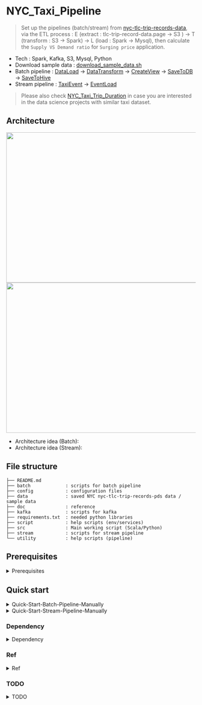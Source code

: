 # NYC_Taxi_Pipeline

> Set up the pipelines (batch/stream) from [nyc-tlc-trip-records-data](https://www1.nyc.gov/site/tlc/about/tlc-trip-record-data.page), via the ETL process :
E (extract : tlc-trip-record-data.page -> S3 ) -> T (transform : S3 -> Spark) -> L (load : Spark -> Mysql), then calculate the `Supply VS Demand ratio` for `Surging price` application. 

* Tech : Spark, Kafka, S3, Mysql, Python 
* Download sample data : [download_sample_data.sh](https://github.com/yennanliu/NYC_Taxi_Pipeline/blob/master/script/download_sample_data.sh)
* Batch pipeline : [DataLoad](https://github.com/yennanliu/NYC_Taxi_Pipeline/tree/master/src/main/scala/DataLoad) -> [DataTransform](https://github.com/yennanliu/NYC_Taxi_Pipeline/tree/master/src/main/scala/DataTransform) -> [CreateView](https://github.com/yennanliu/NYC_Taxi_Pipeline/tree/master/src/main/scala/CreateView) -> [SaveToDB](https://github.com/yennanliu/NYC_Taxi_Pipeline/tree/master/src/main/scala/SaveToDB) -> [SaveToHive](https://github.com/yennanliu/NYC_Taxi_Pipeline/tree/master/src/main/scala/SaveToHive)
* Stream pipeline : [TaxiEvent](https://github.com/yennanliu/NYC_Taxi_Pipeline/tree/master/src/main/scala/TaxiEvent) -> [EventLoad](https://github.com/yennanliu/NYC_Taxi_Pipeline/tree/master/src/main/scala/EventLoad)

> Please also check [NYC_Taxi_Trip_Duration](https://github.com/yennanliu/NYC_Taxi_Trip_Duration) in case you are interested in the data science projects with similar taxi dataset. 

## Architecture 
<img src ="https://github.com/yennanliu/NYC_Taxi_Pipeline/blob/master/doc/pic/batch_architecture.svg" width="800" height="400">
<img src ="https://github.com/yennanliu/NYC_Taxi_Pipeline/blob/master/doc/pic/stream_architecture.svg" width="800" height="400">

- Architecture idea (Batch):
- Architecture idea (Stream):

## File structure 
```
├── README.md
├── batch             : scripts for batch pipeline 
├── config            : configuration files 
├── data              : saved NYC nyc-tlc-trip-records-pds data / sample data 
├── doc               : reference 
├── kafka             : scripts for kafka 
├── requirements.txt  : needed python libraries 
├── script            : help scripts (env/services) 
├── src               : Main working script (Scala/Python)
├── stream            : scripts for stream pipeline 
└── utility           : help scripts (pipeline)
```

## Prerequisites
<details>
<summary>Prerequisites</summary>

```
# 1. Install spark, Java 8, zoopkeeper, and kafka, Mysql
# 2. Set up AWS account and launch S3 service
# 3. Get AWS_ACCESS_KEY_ID, AWS_SECRET_ACCESS_KEY 
```
</details>

## Quick start 
<details>
<summary>Quick-Start-Batch-Pipeline-Manually</summary>

```bash 
# STEP 1) Download the dataset
bash script/download_sample_data.sh

# STEP 2) sbt package 
sbt package

# STEP 3) Load data 
spark-submit \
 --class DataLoad.LoadReferenceData \
 target/scala-2.11/nyc_taxi_pipeline_2.11-1.0.jar

spark-submit \
 --class DataLoad.LoadGreenTripData \
 target/scala-2.11/nyc_taxi_pipeline_2.11-1.0.jar

spark-submit \
 --class DataLoad.LoadYellowTripData \
 target/scala-2.11/nyc_taxi_pipeline_2.11-1.0.jar

# STEP 4) Transform data 
spark-submit \
 --class DataTransform.TransformGreenTaxiData \
 target/scala-2.11/nyc_taxi_pipeline_2.11-1.0.jar

spark-submit \
 --class DataTransform.TransformYellowTaxiData \
 target/scala-2.11/nyc_taxi_pipeline_2.11-1.0.jar

# STEP 5) Create view 
spark-submit \
 --class CreateView.CreateMaterializedView \
 target/scala-2.11/nyc_taxi_pipeline_2.11-1.0.jar

 # STEP 6) Save to JDBC (mysql)
 spark-submit \
 --class SaveToDB.JDBCToMysql \
 target/scala-2.11/nyc_taxi_pipeline_2.11-1.0.jar

 # STEP 7) Save to Hive
 spark-submit \
 --class SaveToHive.SaveMaterializedviewToHive \
 target/scala-2.11/nyc_taxi_pipeline_2.11-1.0.jar

```

</details>

<details>
<summary>Quick-Start-Stream-Pipeline-Manually</summary>

```bash 
$ git clone https://github.com/yennanliu/NYC_Taxi_Pipeline.git
$ cd NYC_Taxi_Pipeline
$ pip install -r requirements.txt 
$ export AWS_ACCESS_KEY_ID=<AWS_ACCESS_KEY_ID>
$ export AWS_SECRET_ACCESS_KEY=<AWS_SECRET_ACCESS_KEY>
# download and upload data to s3
# currently use sample texi trip data at s3 nyctaxi bucket yellow_trip folder  
$ bash script/download_2_s3.sh
# start kafka, zookeeper 
$ bash kafka/start_kafka.sh

# open one termainl 
# stream data from s3 
$ python stream/s3_csv_2_stream.py
# >>>>>>>> output 
# "b',vendor_name,Trip_Pickup_DateTime,Trip_Dropoff_DateTime,Passenger_Count,Trip_Distance,Start_Lon,Start_Lat,Rate_Code,store_and_forward,End_Lon,End_Lat,Payment_Type,Fare_Amt,surcharge,mta_tax,Tip_Amt,Tolls_Amt,Total_Amt"
# "0,VTS,2009-01-04 02:52:00,2009-01-04 03:02:00,1.0,2.63,-73.991957,40.721567,,,-73.993803,40.695922,CASH,8.9,0.5,,0.0,0.0,9.4"
# "1,VTS,2009-01-04 03:31:00,2009-01-04 03:38:00,3.0,4.55,-73.982102,40.73629,,,-73.95585,40.76803,Credit,12.1,0.5,,2.0,0.0,14.6"
#....

# open the other terminal 
# run the stream pipeline 
$ spark-submit --jars /Users/$USER/spark/jars/spark-streaming-kafka-0-8-assembly_2.11-2.4.3.jar stream/stream_pipeline.py localhost:9092 new_topic
# >>>>>>>> output 
# ========= 2019-08-26 10:37:16 =========
# >>>>>>>> RESULT OF wordCountsDataFrame
# +-----------+--------------------+---------------------+---------------+-------------+------------------+---------+---------+-----------------+------------------+---------+------------+--------+---------+-------+-------+---------+---------+
# |vendor_name|Trip_Pickup_DateTime|Trip_Dropoff_DateTime|Passenger_Count|Trip_Distance|         Start_Lon|Start_Lat|Rate_Code|store_and_forward|           End_Lon|  End_Lat|Payment_Type|Fare_Amt|surcharge|mta_tax|Tip_Amt|Tolls_Amt|Total_Amt|
# +-----------+--------------------+---------------------+---------------+-------------+------------------+---------+---------+-----------------+------------------+---------+------------+--------+---------+-------+-------+---------+---------+
# |        CMT| 2009-01-06 07:26:38|  2009-01-06 07:33:34|            1.0|          0.8|        -73.991011|40.755011|         |                 |        -73.991011|40.755011|        Cash|     5.7|      0.0|       |    0.0|      0.0|      5.7|
# |        CMT| 2009-01-05 19:48:40|  2009-01-05 19:52:46|            1.0|          0.8|        -73.963949|40.770452|         |                 |        -73.959548|40.780016|        Cash|     5.5|      0.0|       |    0.0|      0.0|      5.5|
# |        CMT| 2009-01-05 20:37:46|  2009-01-05 20:57:20|            1.0|          5.6|        -73.979883|40.748998|         |                 |        -73.974006|40.677958|        Cash|    17.0|      0.0|       |    0.0|      0.0|     17.0|
# |        CMT| 2009-01-05 20:49:46|  2009-01-05 21:00:34|            2.0|          2.0|        -73.993437|40.751452|         |                 |
# taxidf : [Row(vendor_name='CMT', Trip_Pickup_DateTime=datetime.datetime(2009, 1, 6, 7, 26, 38), Trip_Dropoff_DateTime=datetime.datetime(2009, 1, 6, 7, 33, 34), Passenger_Count=1, Trip_Distance=0.800000011920929, Start_Lon=-73.99101257324219, Start_Lat=40.75501251220703, Rate_Code=''
# pickup_geohash : [Row(Trip_Pickup_DateTime=datetime.datetime(2009, 1, 6, 7, 26, 38), Start_Lat=40.75501251220703, Start_Lon=-73.99101257324219, geo_hash_id='dr5ru71'), Row(Trip_Pickup_DateTime=datetime.datetime(2009, 1, 5, 19, 48, 40), Start_Lat=40.770450592041016, Start_Lon=-73.96395111083984, geo_hash_id=
# dropoff_geohash : [Row(Trip_Dropoff_DateTime=datetime.datetime(2009, 1, 6, 7, 33, 34), End_Lat=40.75501251220703, End_Lon=-73.99101257324219, geo_hash_id='dr5ru71'), Row(Trip_Dropoff_DateTime=datetime.datetime(2009, 1, 5, 19, 52, 46), End_Lat=40.7800178527832, End_Lon=-73.95954895019531, geo_hash_id='

```
</details>

### Dependency 
<details>
<summary>Dependency</summary>

1. Spark 2.4.3 
2. Java 8
3. Apache Hadoop 2.7
4. Jars 
	- [aws-java-sdk-1.7.4](https://mvnrepository.com/artifact/com.amazonaws/aws-java-sdk/1.7.4)
	- [hadoop-aws-2.7.6](https://mvnrepository.com/artifact/org.apache.hadoop/hadoop-aws/2.7.6)
	- [spark-streaming-kafka-0-8-assembly_2.11-2.4.3.jar](https://mvnrepository.com/artifact/org.apache.spark/spark-streaming-kafka-0-8-assembly_2.11/2.4.3)
	- [mysql-connector-java-8.0.15.jar](https://mvnrepository.com/artifact/mysql/mysql-connector-java/8.0.15)

</details>

### Ref
<details>
<summary>Ref</summary>

- [ref.md](https://github.com/yennanliu/NYC_Taxi_Pipeline/blob/master/doc/ref.md) - dataset link ref, code ref, other ref

</details>

### TODO 
<details>
<summary>TODO</summary>

```
# 1. Tune the main pipeline for large scale data (to process whole nyc-tlc-trip data)
# 2. Add front-end UI (flask to visualize supply & demand and surging price)
# 3. Add test 
# 4. Dockerize the project 
# 5. Tune the spark batch/stream code 
# 6. Tune the kafka, zoopkeeper cluster setting 
# 7. Travis CI/CD 
# 8. Use Airflow to schedule batch pipeline 
```
</details>
